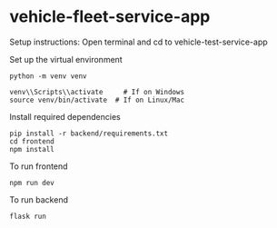 # vehicle-fleet-service-app



Setup instructions: Open terminal and cd to vehicle-test-service-app



Set up the virtual environment

```
python -m venv venv

venv\\Scripts\\activate     # If on Windows
source venv/bin/activate  # If on Linux/Mac
```



Install required dependencies

```
pip install -r backend/requirements.txt
cd frontend
npm install
```

To run frontend
```
npm run dev
```

To run backend
```
flask run
```
